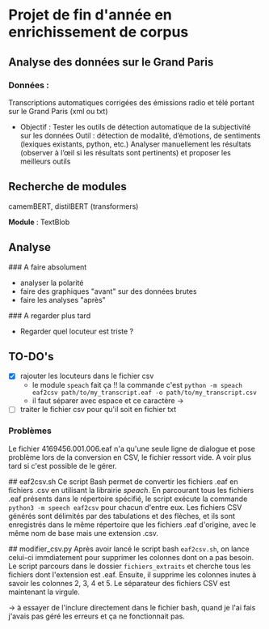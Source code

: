 # Projet de fin d'année en enrichissement de corpus 
## Analyse des données sur le Grand Paris
### Données :
Transcriptions automatiques corrigées des émissions radio et télé portant sur le
Grand Paris (xml ou txt)

- Objectif :
Tester les outils de détection automatique de la subjectivité sur les données
Outil : détection de modalité, d’émotions, de sentiments (lexiques
existants, python, etc.)
Analyser manuellement les résultats (observer à l’œil si les résultats sont
pertinents) et proposer les meilleurs outils

## Recherche de modules
camemBERT, distilBERT (transformers)

__Module__ : TextBlob

## Analyse
### A faire absolument 
* analyser la polarité
* faire des graphiques "avant" sur des données brutes
* faire les analyses "après"

### A regarder plus tard
* Regarder quel locuteur est triste ?

## TO-DO's
- [X] rajouter les locuteurs dans le fichier csv
	- le module `speach` fait ça !! la commande c'est `python -m speach eaf2csv path/to/my_transcript.eaf -o path/to/my_transcript.csv`
	- il faut séparer avec espace et ce caractère →
- [ ] traiter le fichier csv pour qu'il soit en fichier txt

### Problèmes
Le fichier 4169456.001.006.eaf n'a qu'une seule ligne de dialogue et pose problème lors de la
conversion en CSV, le fichier ressort vide. A voir plus tard si c'est possible de le gérer.

## eaf2csv.sh
Ce script Bash permet de convertir les fichiers .eaf en fichiers .csv en utilisant la librairie *speach*. 
En parcourant tous les fichiers .eaf présents dans le répertoire spécifié, le script exécute la commande 
`python3 -m speech eaf2csv` pour chacun d'entre eux. Les fichiers CSV générés sont délimités par des tabulations 
et des flèches, et ils sont enregistrés dans le même répertoire que les fichiers .eaf d'origine, avec le même 
nom de base mais une extension .csv.

## modifier_csv.py
Après avoir lancé le script bash `eaf2csv.sh`, on lance celui-ci immdiatement pour supprimer 
les colonnes dont on a pas besoin. Le script parcours dans le dossier `fichiers_extraits` et
cherche tous les fichiers dont l'extension est .eaf. Ensuite, il supprime les colonnes inutes
à savoir les colonnes 2, 3, 4 et 5. Le séparateur des fichiers CSV est maintenant la virgule.

-> à essayer de l'inclure directement dans le fichier bash, quand je l'ai fais j'avais pas 
géré les erreurs et ça ne fonctionnait pas.
